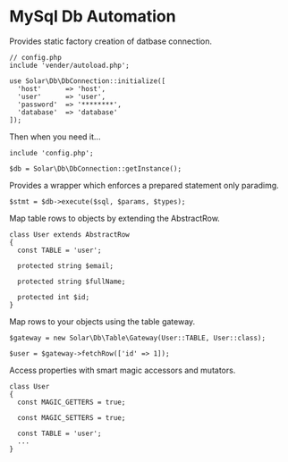 # MySql Db Automation
Provides static factory creation of datbase connection.
```
// config.php
include 'vender/autoload.php';

use Solar\Db\DbConnection::initialize([
  'host'      => 'host',
  'user'      => 'user',
  'password'  => '********',
  'database'  => 'database'
]);
```
Then when you need it...
```
include 'config.php';

$db = Solar\Db\DbConnection::getInstance();
```
Provides a wrapper which enforces a prepared statement only paradimg.
```
$stmt = $db->execute($sql, $params, $types);
```
Map table rows to objects by extending the AbstractRow.
```
class User extends AbstractRow
{
  const TABLE = 'user';
  
  protected string $email;
  
  protected string $fullName;
  
  protected int $id;
}
```
Map rows to your objects using the table gateway.
```
$gateway = new Solar\Db\Table\Gateway(User::TABLE, User::class);

$user = $gateway->fetchRow(['id' => 1]);
```
Access properties with smart magic accessors and mutators.
```
class User
{
  const MAGIC_GETTERS = true;
  
  const MAGIC_SETTERS = true;
  
  const TABLE = 'user';
  ...
}
```
